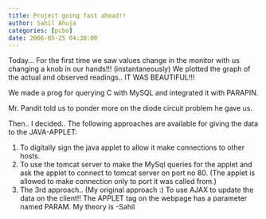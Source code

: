```yaml
---
title: Project going fast ahead!!
author: Sahil Ahuja
categories: [pcbo]
date: 2006-05-25 04:30:00
---
```


Today...
For the first time we saw values change in the monitor with us changing a knob in our hands!!! (instantaneously)
We plotted the graph of the actual and observed readings.. IT WAS BEAUTIFUL!!!

We made a prog for querying C with MySQL and integrated it with PARAPIN.

Mr. Pandit told us to ponder more on the diode circuit problem he gave us.

Then..
I decided..
The following approaches are available for giving the data to the JAVA-APPLET:

1.  To digitally sign the java applet to allow it make connections to other hosts.
2.  To use the tomcat server to make the MySql queries for the applet and ask the applet to connect to tomcat server on port no 80\. (The applet is allowed to make connection only to port it was called from.)
3.  The 3rd approach.. (My original approach :)
To use AJAX to update the data on the client!!
The APPLET tag on the webpage has a parameter named PARAM.
My theory is -Sahil